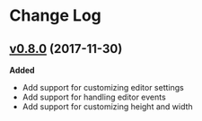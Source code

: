 # Change Log

## [v0.8.0](https://github.com/auth0/extend-editor-react/tree/v1.0.0) (2017-11-30)

**Added**

- Add support for customizing editor settings
- Add support for handling editor events
- Add support for customizing height and width

